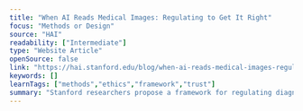 ```yaml
---
title: "When AI Reads Medical Images: Regulating to Get It Right"
focus: "Methods or Design"
source: "HAI"
readability: ["Intermediate"]
type: "Website Article"
openSource: false
link: "https://hai.stanford.edu/blog/when-ai-reads-medical-images-regulating-get-it-right"
keywords: []
learnTags: ["methods","ethics","framework","trust"]
summary: "Stanford researchers propose a framework for regulating diagnostic algorithms that will ensure world-class clinical performance and build trust among clinicians and patients. "
---
```

